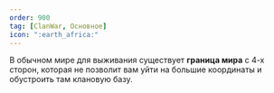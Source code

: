 ```yaml
---
order: 900
tag: [ClanWar, Основное]
icon: ":earth_africa:"
---
```


В обычном мире для выживания существует **граница мира** с 4-х сторон, которая не позволит вам уйти на большие координаты и обустроить там клановую базу. 

